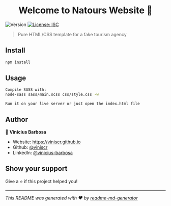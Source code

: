 <h1 align="center">Welcome to Natours Website 👋</h1>
<p>
  <img alt="Version" src="https://img.shields.io/badge/version-1.0.0-blue.svg?cacheSeconds=2592000" />
  <a href="#" target="_blank">
    <img alt="License: ISC" src="https://img.shields.io/badge/License-ISC-yellow.svg" />
  </a>
</p>

> Pure HTML/CSS template for a fake tourism agency

## Install

```sh
npm install
```

## Usage

```sh
Compile SASS with:
node-sass sass/main.scss css/style.css -w

Run it on your live server or just open the index.html file
```

## Author

👤 **Vinícius Barbosa**

* Website: https://viniscr.github.io
* Github: [@viniscr](https://github.com/viniscr)
* LinkedIn: [@vinicius-barbosa](https://linkedin.com/in/vinicius-barbosa)

## Show your support

Give a ⭐️ if this project helped you!

***
_This README was generated with ❤️ by [readme-md-generator](https://github.com/kefranabg/readme-md-generator)_
